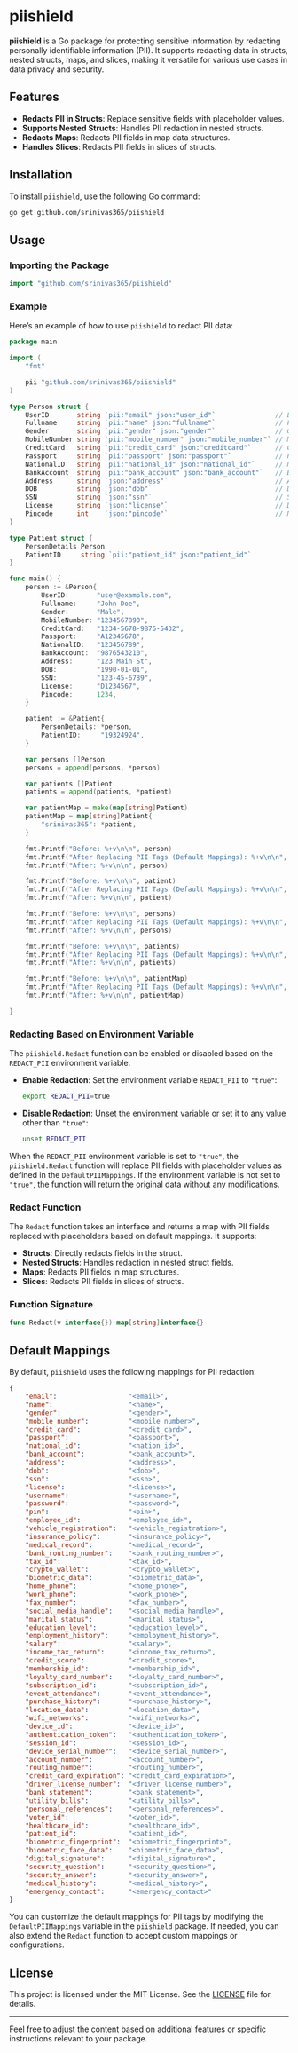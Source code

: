# piishield

**piishield** is a Go package for protecting sensitive information by redacting personally identifiable information (PII). It supports redacting data in structs, nested structs, maps, and slices, making it versatile for various use cases in data privacy and security.

## Features

- **Redacts PII in Structs**: Replace sensitive fields with placeholder values.
- **Supports Nested Structs**: Handles PII redaction in nested structs.
- **Redacts Maps**: Redacts PII fields in map data structures.
- **Handles Slices**: Redacts PII fields in slices of structs.

## Installation

To install `piishield`, use the following Go command:

```bash
go get github.com/srinivas365/piishield
```

## Usage

### Importing the Package

```go
import "github.com/srinivas365/piishield"
```

### Example

Here’s an example of how to use `piishield` to redact PII data:

```go
package main

import (
	"fmt"

	pii "github.com/srinivas365/piishield"
)

type Person struct {
	UserID       string `pii:"email" json:"user_id"`               // Email address
	Fullname     string `pii:"name" json:"fullname"`               // Full name
	Gender       string `pii:"gender" json:"gender"`               // Gender
	MobileNumber string `pii:"mobile_number" json:"mobile_number"` // Mobile number
	CreditCard   string `pii:"credit_card" json:"creditcard"`      // Credit card number
	Passport     string `pii:"passport" json:"passport"`           // Passport number
	NationalID   string `pii:"national_id" json:"national_id"`     // National ID
	BankAccount  string `pii:"bank_account" json:"bank_account"`   // Bank account number
	Address      string `json:"address"`                           // Address
	DOB          string `json:"dob"`                               // Date of birth
	SSN          string `json:"ssn"`                               // Social security number
	License      string `json:"license"`                           // Driver's license number
	Pincode      int    `json:"pincode"`                           // Not PII but included for completeness
}

type Patient struct {
	PersonDetails Person
	PatientID     string `pii:"patient_id" json:"patient_id"`
}

func main() {
	person := &Person{
		UserID:       "user@example.com",
		Fullname:     "John Doe",
		Gender:       "Male",
		MobileNumber: "1234567890",
		CreditCard:   "1234-5678-9876-5432",
		Passport:     "A12345678",
		NationalID:   "123456789",
		BankAccount:  "9876543210",
		Address:      "123 Main St",
		DOB:          "1990-01-01",
		SSN:          "123-45-6789",
		License:      "D1234567",
		Pincode:      1234,
	}

	patient := &Patient{
		PersonDetails: *person,
		PatientID:     "19324924",
	}

	var persons []Person
	persons = append(persons, *person)

	var patients []Patient
	patients = append(patients, *patient)

	var patientMap = make(map[string]Patient)
	patientMap = map[string]Patient{
		"srinivas365": *patient,
	}

	fmt.Printf("Before: %+v\n\n", person)
	fmt.Printf("After Replacing PII Tags (Default Mappings): %+v\n\n", pii.Redact(person))
	fmt.Printf("After: %+v\n\n", person)

	fmt.Printf("Before: %+v\n\n", patient)
	fmt.Printf("After Replacing PII Tags (Default Mappings): %+v\n\n", pii.Redact(patient))
	fmt.Printf("After: %+v\n\n", patient)

	fmt.Printf("Before: %+v\n\n", persons)
	fmt.Printf("After Replacing PII Tags (Default Mappings): %+v\n\n", pii.Redact(persons))
	fmt.Printf("After: %+v\n\n", persons)

	fmt.Printf("Before: %+v\n\n", patients)
	fmt.Printf("After Replacing PII Tags (Default Mappings): %+v\n\n", pii.Redact(patients))
	fmt.Printf("After: %+v\n\n", patients)

	fmt.Printf("Before: %+v\n\n", patientMap)
	fmt.Printf("After Replacing PII Tags (Default Mappings): %+v\n\n", pii.Redact(patientMap))
	fmt.Printf("After: %+v\n\n", patientMap)

}
```

### Redacting Based on Environment Variable

The `piishield.Redact` function can be enabled or disabled based on the `REDACT_PII` environment variable. 

- **Enable Redaction**: Set the environment variable `REDACT_PII` to `"true"`:

  ```bash
  export REDACT_PII=true
  ```

- **Disable Redaction**: Unset the environment variable or set it to any value other than `"true"`:

  ```bash
  unset REDACT_PII
  ```

When the `REDACT_PII` environment variable is set to `"true"`, the `piishield.Redact` function will replace PII fields with placeholder values as defined in the `DefaultPIIMappings`. If the environment variable is not set to `"true"`, the function will return the original data without any modifications.


### Redact Function

The `Redact` function takes an interface and returns a map with PII fields replaced with placeholders based on default mappings. It supports:

- **Structs**: Directly redacts fields in the struct.
- **Nested Structs**: Handles redaction in nested struct fields.
- **Maps**: Redacts PII fields in map structures.
- **Slices**: Redacts PII fields in slices of structs.

### Function Signature

```go
func Redact(v interface{}) map[string]interface{}
```

## Default Mappings

By default, `piishield` uses the following mappings for PII redaction:

```json
{
	"email":                  "<email>",
	"name":                   "<name>",
	"gender":                 "<gender>",
	"mobile_number":          "<mobile_number>",
	"credit_card":            "<credit_card>",
	"passport":               "<passport>",
	"national_id":            "<nation_id>",
	"bank_account":           "<bank_account>",
	"address":                "<address>",
	"dob":                    "<dob>",
	"ssn":                    "<ssn>",
	"license":                "<license>",
	"username":               "<username>",
	"password":               "<password>",
	"pin":                    "<pin>",
	"employee_id":            "<employee_id>",
	"vehicle_registration":   "<vehicle_registration>",
	"insurance_policy":       "<insurance_policy>",
	"medical_record":         "<medical_record>",
	"bank_routing_number":    "<bank_routing_number>",
	"tax_id":                 "<tax_id>",
	"crypto_wallet":          "<crypto_wallet>",
	"biometric_data":         "<biometric_data>",
	"home_phone":             "<home_phone>",
	"work_phone":             "<work_phone>",
	"fax_number":             "<fax_number>",
	"social_media_handle":    "<social_media_handle>",
	"marital_status":         "<marital_status>",
	"education_level":        "<education_level>",
	"employment_history":     "<employment_history>",
	"salary":                 "<salary>",
	"income_tax_return":      "<income_tax_return>",
	"credit_score":           "<credit_score>",
	"membership_id":          "<membership_id>",
	"loyalty_card_number":    "<loyalty_card_number>",
	"subscription_id":        "<subscription_id>",
	"event_attendance":       "<event_attendance>",
	"purchase_history":       "<purchase_history>",
	"location_data":          "<location_data>",
	"wifi_networks":          "<wifi_networks>",
	"device_id":              "<device_id>",
	"authentication_token":   "<authentication_token>",
	"session_id":             "<session_id>",
	"device_serial_number":   "<device_serial_number>",
	"account_number":         "<account_number>",
	"routing_number":         "<routing_number>",
	"credit_card_expiration": "<credit_card_expiration>",
	"driver_license_number":  "<driver_license_number>",
	"bank_statement":         "<bank_statement>",
	"utility_bills":          "<utility_bills>",
	"personal_references":    "<personal_references>",
	"voter_id":               "<voter_id>",
	"healthcare_id":          "<healthcare_id>",
	"patient_id":             "<patient_id>",
	"biometric_fingerprint":  "<biometric_fingerprint>",
	"biometric_face_data":    "<biometric_face_data>",
	"digital_signature":      "<digital_signature>",
	"security_question":      "<security_question>",
	"security_answer":        "<security_answer>",
	"medical_history":        "<medical_history>",
	"emergency_contact":      "<emergency_contact>"
}
```

You can customize the default mappings for PII tags by modifying the `DefaultPIIMappings` variable in the `piishield` package. If needed, you can also extend the `Redact` function to accept custom mappings or configurations.


## License

This project is licensed under the MIT License. See the [LICENSE](LICENSE) file for details.

---

Feel free to adjust the content based on additional features or specific instructions relevant to your package.